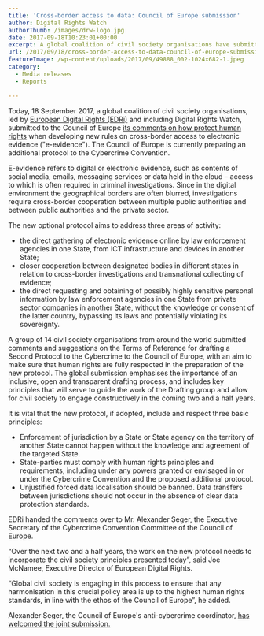 ```yaml
---
title: 'Cross-border access to data: Council of Europe submission'
author: Digital Rights Watch
authorThumb: /images/drw-logo.jpg
date: 2017-09-18T10:23:01+00:00
excerpt: A global coalition of civil society organisations have submitted to the Council of Europe its comments on how protect human rights when developing new rules on cross-border access to electronic evidence.
url: /2017/09/18/cross-border-access-to-data-council-of-europe-submission/
featureImage: /wp-content/uploads/2017/09/49888_002-1024x682-1.jpeg
category:
  - Media releases
  - Reports

---
```

Today, 18 September 2017, a global coalition of civil society organisations, led by [European Digital Rights (EDRi)][1] and including Digital Rights Watch, submitted to the Council of Europe [its comments on how protect human rights][2] when developing new rules on cross-border access to electronic evidence ("e-evidence"). The Council of Europe is currently preparing an additional protocol to the Cybercrime Convention.

E-evidence refers to digital or electronic evidence, such as contents of social media, emails, messaging services or data held in the cloud &#8211; access to which is often required in criminal investigations. Since in the digital environment the geographical borders are often blurred, investigations require cross-border cooperation between multiple public authorities and between public authorities and the private sector.

The new optional protocol aims to address three areas of activity:

  * the direct gathering of electronic evidence online by law enforcement agencies in one State, from ICT infrastructure and devices in another State;
  * closer cooperation between designated bodies in different states in relation to cross-border investigations and transnational collecting of evidence;
  * the direct requesting and obtaining of possibly highly sensitive personal information by law enforcement agencies in one State from private sector companies in another State, without the knowledge or consent of the latter country, bypassing its laws and potentially violating its sovereignty.

A group of 14 civil society organisations from around the world submitted comments and suggestions on the Terms of Reference for drafting a Second Protocol to the Cybercrime to the Council of Europe, with an aim to make sure that human rights are fully respected in the preparation of the new protocol. The global submission emphasises the importance of an inclusive, open and transparent drafting process, and includes key principles that will serve to guide the work of the Drafting group and allow for civil society to engage constructively in the coming two and a half years.

It is vital that the new protocol, if adopted, include and respect three basic principles:

  * Enforcement of jurisdiction by a State or State agency on the territory of another State cannot happen without the knowledge and agreement of the targeted State.
  * State-parties must comply with human rights principles and requirements, including under any powers granted or envisaged in or under the Cybercrime Convention and the proposed additional protocol.
  * Unjustified forced data localisation should be banned. Data transfers between jurisdictions should not occur in the absence of clear data protection standards.

EDRi handed the comments over to Mr. Alexander Seger, the Executive Secretary of the Cybercrime Convention Committee of the Council of Europe.

&#8220;Over the next two and a half years, the work on the new protocol needs to incorporate the civil society principles presented today&#8221;, said Joe McNamee, Executive Director of European Digital Rights.

&#8220;Global civil society is engaging in this process to ensure that any harmonisation in this crucial policy area is up to the highest human rights standards, in line with the ethos of the Council of Europe&#8221;, he added.

Alexander Seger, the Council of Europe's anti-cybercrime coordinator, [has welcomed the joint submission.][3]

 [1]: https://edri.org/
 [2]: /wp-content/uploads/2017/09/cybercrime_2ndprotocol_globalsubmission_e-evidence_20170908.pdf
 [3]: https://www.coe.int/en/web/portal/-/new-legal-tool-on-electronic-evidence-council-of-europe-welcomes-civil-society-opinion
